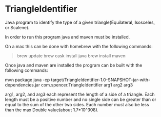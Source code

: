 # TriangleIdentifier
Java program to identify the type of a given triangle(Equilateral, Isosceles, or Scalene).

In order to run this program java and maven must be installed.

On a mac this can be done with homebrew with the following commands:

>brew update
>brew cask install java
>brew install maven

Once java and maven are installed the program can be built with the following commands:

mvn package
java -cp target/TriangleIdentifier-1.0-SNAPSHOT-jar-with-dependencies.jar com.spencer.TriangleIdentifier arg1 arg2 arg3

arg1, arg2, and arg3 each represent the length of a side of a triangle. Each length must be a positive number and no single side can be greater than or equal to the sum of the other two sides. Each number must also be less than the max Double value(about 1.7*10^308).
